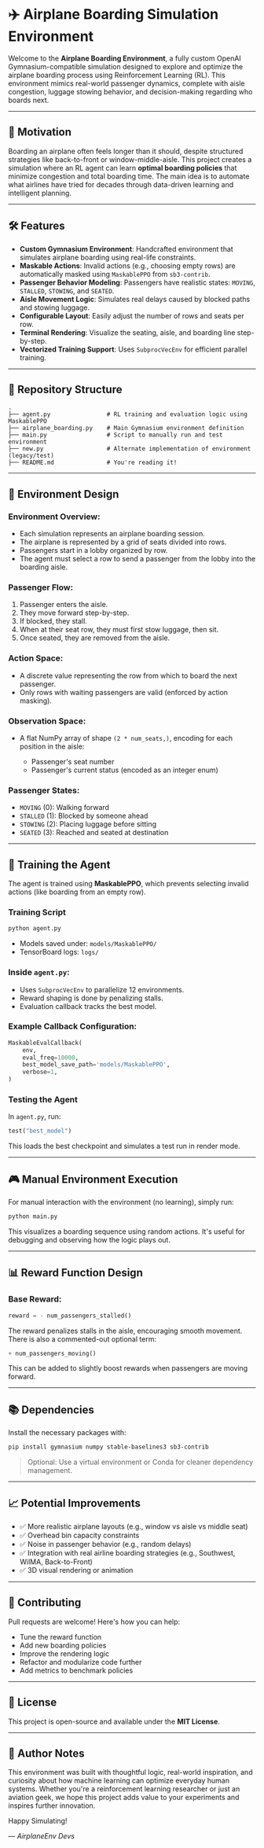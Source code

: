 # ✈️ Airplane Boarding Simulation Environment

Welcome to the **Airplane Boarding Environment**, a fully custom OpenAI Gymnasium-compatible simulation designed to explore and optimize the airplane boarding process using Reinforcement Learning (RL). This environment mimics real-world passenger dynamics, complete with aisle congestion, luggage stowing behavior, and decision-making regarding who boards next.

---

## 🚀 Motivation

Boarding an airplane often feels longer than it should, despite structured strategies like back-to-front or window-middle-aisle. This project creates a simulation where an RL agent can learn **optimal boarding policies** that minimize congestion and total boarding time. The main idea is to automate what airlines have tried for decades through data-driven learning and intelligent planning.

---

## 🛠️ Features

* **Custom Gymnasium Environment**: Handcrafted environment that simulates airplane boarding using real-life constraints.
* **Maskable Actions**: Invalid actions (e.g., choosing empty rows) are automatically masked using `MaskablePPO` from `sb3-contrib`.
* **Passenger Behavior Modeling**: Passengers have realistic states: `MOVING`, `STALLED`, `STOWING`, and `SEATED`.
* **Aisle Movement Logic**: Simulates real delays caused by blocked paths and stowing luggage.
* **Configurable Layout**: Easily adjust the number of rows and seats per row.
* **Terminal Rendering**: Visualize the seating, aisle, and boarding line step-by-step.
* **Vectorized Training Support**: Uses `SubprocVecEnv` for efficient parallel training.

---

## 📂 Repository Structure

```
.
├── agent.py                # RL training and evaluation logic using MaskablePPO
├── airplane_boarding.py    # Main Gymnasium environment definition
├── main.py                 # Script to manually run and test environment
├── new.py                  # Alternate implementation of environment (legacy/test)
├── README.md               # You're reading it!
```

---

## 🧠 Environment Design

### Environment Overview:

* Each simulation represents an airplane boarding session.
* The airplane is represented by a grid of seats divided into rows.
* Passengers start in a lobby organized by row.
* The agent must select a row to send a passenger from the lobby into the boarding aisle.

### Passenger Flow:

1. Passenger enters the aisle.
2. They move forward step-by-step.
3. If blocked, they stall.
4. When at their seat row, they must first stow luggage, then sit.
5. Once seated, they are removed from the aisle.

### Action Space:

* A discrete value representing the row from which to board the next passenger.
* Only rows with waiting passengers are valid (enforced by action masking).

### Observation Space:

* A flat NumPy array of shape `(2 * num_seats,)`, encoding for each position in the aisle:

  * Passenger's seat number
  * Passenger's current status (encoded as an integer enum)

### Passenger States:

* `MOVING` (0): Walking forward
* `STALLED` (1): Blocked by someone ahead
* `STOWING` (2): Placing luggage before sitting
* `SEATED` (3): Reached and seated at destination

---

## 🦜 Training the Agent

The agent is trained using **MaskablePPO**, which prevents selecting invalid actions (like boarding from an empty row).

### Training Script

```bash
python agent.py
```

* Models saved under: `models/MaskablePPO/`
* TensorBoard logs: `logs/`

### Inside `agent.py`:

* Uses `SubprocVecEnv` to parallelize 12 environments.
* Reward shaping is done by penalizing stalls.
* Evaluation callback tracks the best model.

### Example Callback Configuration:

```python
MaskableEvalCallback(
    env,
    eval_freq=10000,
    best_model_save_path='models/MaskablePPO',
    verbose=1,
)
```

### Testing the Agent

In `agent.py`, run:

```python
test("best_model")
```

This loads the best checkpoint and simulates a test run in render mode.

---

## 🎮 Manual Environment Execution

For manual interaction with the environment (no learning), simply run:

```bash
python main.py
```

This visualizes a boarding sequence using random actions. It's useful for debugging and observing how the logic plays out.

---

## 📊 Reward Function Design

### Base Reward:

```python
reward = - num_passengers_stalled()
```

The reward penalizes stalls in the aisle, encouraging smooth movement. There is also a commented-out optional term:

```python
+ num_passengers_moving()
```

This can be added to slightly boost rewards when passengers are moving forward.

---

## 📚 Dependencies

Install the necessary packages with:

```bash
pip install gymnasium numpy stable-baselines3 sb3-contrib
```

> Optional: Use a virtual environment or Conda for cleaner dependency management.

---

## 📈 Potential Improvements

* ✅ More realistic airplane layouts (e.g., window vs aisle vs middle seat)
* ✅ Overhead bin capacity constraints
* ✅ Noise in passenger behavior (e.g., random delays)
* ✅ Integration with real airline boarding strategies (e.g., Southwest, WilMA, Back-to-Front)
* ✅ 3D visual rendering or animation

---

## 🙌 Contributing

Pull requests are welcome! Here's how you can help:

* Tune the reward function
* Add new boarding policies
* Improve the rendering logic
* Refactor and modularize code further
* Add metrics to benchmark policies

---

## 📜 License

This project is open-source and available under the **MIT License**.

---

## 📝 Author Notes

This environment was built with thoughtful logic, real-world inspiration, and curiosity about how machine learning can optimize everyday human systems. Whether you're a reinforcement learning researcher or just an aviation geek, we hope this project adds value to your experiments and inspires further innovation.

Happy Simulating!

— *AirplaneEnv Devs*
